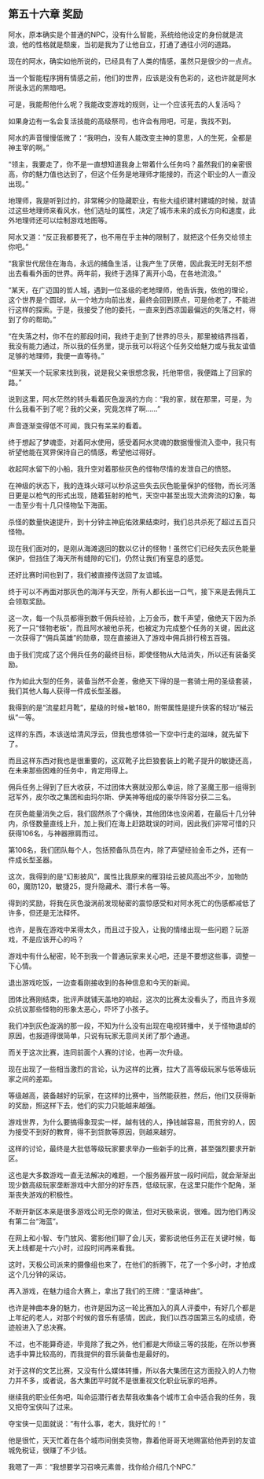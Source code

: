 ## 第五十六章 奖励

阿水，原本确实是个普通的NPC，没有什么智能，系统给他设定的身份就是流浪，他的性格就是颓废，当初是我为了让他自立，打通了通往小河的道路。

现在的阿水，确实如他所说的，已经具有了人类的情感，虽然只是很少的一点点。

当一个智能程序拥有情感之前，他们的世界，应该是没有色彩的，这也许就是阿水所说永远的黑暗吧。

可是，我能帮他什么呢？我能改变游戏的规则，让一个应该死去的人复活吗？

如果身边有一名会复活技能的高级祭司，也许会有用吧，可是，我找不到。

阿水的声音慢慢低微了：“我明白，没有人能改变主神的意思，人的生死，全都是神主宰的啊。”

“领主，我要走了，你不是一直想知道我身上带着什么任务吗？虽然我们的亲密很高，你的魅力值也达到了，但这个任务是地理师才能接的，而这个职业的人一直没出现。”

地理师，我是听到过的，非常稀少的隐藏职业，有些大组织建村建城的时候，就请过这些地理师来看风水，他们选址的属性，决定了城市未来的成长方向和速度，此外地理师还可以绘制游戏地图等。

阿水又道：“反正我都要死了，也不用在乎主神的限制了，就把这个任务交给领主你吧。”

“我家世代居住在海岛，永远的捕鱼生活，让我产生了厌倦，因此我无时无刻不想出去看看外面的世界。两年前，我终于选择了离开小岛，在各地流浪。”

“某天，在广迈国的哲人城，遇到一位圣级的老地理师，他告诉我，依他的理论，这个世界是个圆球，从一个地方向前出发，最终会回到原点，可是他老了，不能进行这样的探索。于是，我接受了他的委托，一直来到西凉国最偏远的失落之村，得到了你的帮助。”

“在失落之村，你不在的那段时间，我终于走到了世界的尽头，那里被结界挡着，我没有能力通过，所以我的任务里，提示我可以将这个任务交给魅力或与我友谊值足够的地理师，我便一直等待。”

“但某天一个玩家来找到我，说是我父亲很想念我，托他带信，我便踏上了回家的路。”

说到这里，阿水茫然的转头看着灰色漩涡的方向：“我的家，就在那里，可是，为什么我看不到了呢？我的父亲，究竟怎样了啊……”

声音逐渐变得低不可闻，我只有呆呆的看着。

终于想起了梦魂壶，对着阿水使用，感受着阿水灵魂的数据慢慢流入壶中，我只有祈望他能在冥界保持自己的情感，希望他过得好。

收起阿水留下的小船，我升空对着那些灰色的怪物尽情的发泄自己的愤怒。

在神级的状态下，我的连珠火球可以秒杀这些失去灰色能量保护的怪物，而长河落日更是以枪气的形式出现，随着狂射的枪气，天空中甚至出现大流奔流的幻象，每一击至少有十几只怪物坠下海面。

杀怪的数量快速提升，到十分钟主神庇佑效果结束时，我们总共杀死了超过五百只怪物。

现在我们面对的，是刚从海滩退回的数以亿计的怪物！虽然它们已经失去灰色能量保护，但挡住了海天所有缝隙的它们，仍然让我们有窒息的感觉。

还好比赛时间也到了，我们被直接传送回了友谊城。

终于可以不再面对那灰色的海洋与天空，所有人都长出一口气，接下来是去佣兵工会领取奖励。

这一次，每一个队员都得到数千佣兵经验，上万金币，数千声望，傲绝天下因为杀死了一只“怪物老板”，而且阿水被他杀死，也被定为完成整个任务的关键，因此这一次获得了“佣兵英雄”的勋章，现在直接进入了游戏中佣兵排行榜五百强。

由于我们完成了这个佣兵任务的最终目标，即使怪物从大陆消失，所以还有装备奖励。

作为如此大型的任务，装备当然不会差，傲绝天下得的是一套骑士用的圣级套装，我们其他人每人获得一件成长型圣器。

我得到的是“流星赶月靴”，星级的时候+敏180，附带属性是提升侠客的轻功“梯云纵”一等。

这样的东西，本该送给清风浮云，但我也想体验一下空中行走的滋味，就先留下了。

而且这样东西对我也是很重要的，这双靴子比巨狼套装上的靴子提升的敏捷还高，在未来那些困难的任务中，肯定用得上。

佣兵任务上得到了巨大收获，不过团体大赛就没那么幸运，除了圣魔王那一组得到冠军外，皮尔改之集团和由玛尔斯、伊美神等组成的豪华阵容分获二三名。

在灰色能量消失之后，我们固然杀了个痛快，其他团体也没闲着，在最后十几分钟内，杀怪数量直线上升，加上我们在海上赶路耽误的时间，因此我们非常可惜的只获得106名，与神器擦肩而过。

第106名，我们团队每个人，包括预备队员在内，除了声望经验金币之外，还有一件成长型圣器。

这次，我得到的是“幻影披风”，属性比我原来的雁羽绘云披风高出不少，加物防60，魔防120，敏捷25，提升隐藏术、潜行术各一等。

得到的奖励，将我在灰色漩涡前发现秘密的震惊感受和对阿水死亡的伤感都减低了许多，但还是无法释怀。

也许，是我在游戏中呆得太久，而且过于投入，让我的情绪出现一些问题？玩游戏，不是应该开心的吗？

游戏中有什么秘密，轮不到我一个普通玩家来关心吧，还是不要想这些事，调整一下心情。

退出游戏吃饭，一边查看刚接收到的各种信息和今天的新闻。

团体比赛刚结束，批评声就铺天盖地的响起，这次的比赛太没看头了，而且许多观众抗议那些怪物的形象太恶心，吓坏了小孩子。

我们冲到灰色漩涡的那一段，不知为什么没有出现在电视转播中，关于怪物退却的原因，也报道得很简单，只说有玩家无意间关闭了那个通道。

而关于这次比赛，连同前面个人赛的讨论，也再一次升级。

现在出现了一些相当激烈的言论，认为这样的比赛，拉大了高等级玩家与低等级玩家之间的差距。

等级越高，装备越好的玩家，在这样的比赛中，当然能获胜，然后，他们又获得新的奖励，照这样下去，他们的实力只能越来越强。

游戏世界，为什么要搞得象现实一样，越有钱的人，挣钱越容易，而贫穷的人，因为接受不到好的教育，得不到贷款等原因，则越来越穷。

这样的讨论，最终是大批低等级玩家要求举办一些新手的比赛，甚至强烈要求开新区。

这也是大多数游戏一直无法解决的难题，一个服务器开放一段时间后，就会渐渐出现少数高级玩家垄断游戏中大部分的好东西，低级玩家，在这里只能作个配角，渐渐丧失游戏的积极性。

不断开新区本来是很多游戏公司无奈的做法，但对天极来说，很难。因为他们再没有第二台“海蓝”。

在网上和小智、专门放风、雾影他们聊了会儿天，雾影说他任务正在关键时候，每天上线都是十六小时，过段时间再来看我。

这时，天极公司派来的摄像组也来了，在他们的折腾下，花了一个多小时，才拍成这个几分钟的采访。

再入游戏，在魅力组合大赛上，拿出了我们的王牌：“童话神曲”。

也许是神曲本身的魅力，也许是因为这一轮比赛加入的真人评委中，有好几个都是上年纪的老人，对那个时候的音乐有感情，因此，我们以西凉国第三名的成绩，奇迹般进入了总决赛。

不过，也不能算奇迹，毕竟除了我之外，他们都是大师级三等的技能，在所以参赛选手中算比较高的，而我提供的音乐装备也是最好的。

对于这样的文艺比赛，又没有什么媒体转播，所以各大集团在这方面投入的人力物力并不多，或者说，各大集团平时就不是很重视文化职业玩家的培养。

继续我的职业任务吧，叫命运潜行者去帮我收集各个城市工会中适合我的任务，我又把夺宝侠叫了过来。

夺宝侠一见面就说：“有什么事，老大，我好忙的！”

他是很忙，天天忙着在各个城市间倒卖货物，靠着他哥哥天地赐富给他弄到的友谊城免税证，很赚了不少钱。

我嗯了一声：“我想要学习召唤元素兽，找你给介绍几个NPC.”

